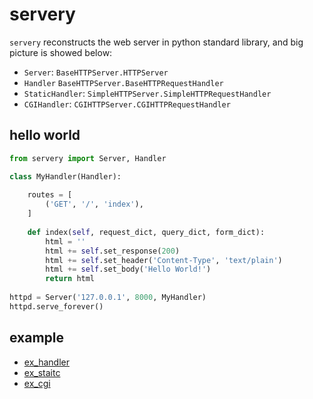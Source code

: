 ﻿# servery

`servery` reconstructs the web server in python standard library, and big picture is showed below:

- `Server`: `BaseHTTPServer.HTTPServer`
- `Handler` `BaseHTTPServer.BaseHTTPRequestHandler`
- `StaticHandler`: `SimpleHTTPServer.SimpleHTTPRequestHandler`
- `CGIHandler`: `CGIHTTPServer.CGIHTTPRequestHandler`

## hello world

```python
from servery import Server, Handler

class MyHandler(Handler):
    
    routes = [
        ('GET', '/', 'index'),
    ]
    
    def index(self, request_dict, query_dict, form_dict):
        html = ''
        html += self.set_response(200)
        html += self.set_header('Content-Type', 'text/plain')
        html += self.set_body('Hello World!')
        return html
        
httpd = Server('127.0.0.1', 8000, MyHandler)
httpd.serve_forever()
```

## example

- [ex_handler](https://github.com/For-Human/servery/tree/master/example/ex_handler)
- [ex_staitc](https://github.com/For-Human/servery/tree/master/example/ex_static)
- [ex_cgi](https://github.com/For-Human/servery/tree/master/example/ex_cgi)